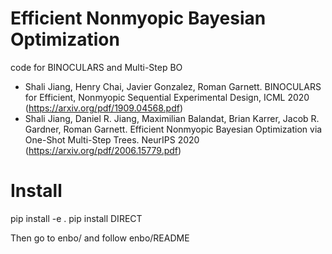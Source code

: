 # Efficient Nonmyopic Bayesian Optimization
code for BINOCULARS and Multi-Step BO
* Shali Jiang, Henry Chai, Javier Gonzalez, Roman Garnett. BINOCULARS for Efficient, Nonmyopic Sequential Experimental Design, ICML 2020 (https://arxiv.org/pdf/1909.04568.pdf)
* Shali Jiang, Daniel R. Jiang, Maximilian Balandat, Brian Karrer, Jacob R. Gardner, Roman Garnett. Efficient Nonmyopic Bayesian Optimization via One-Shot Multi-Step Trees. NeurIPS 2020 (https://arxiv.org/pdf/2006.15779.pdf)

# Install
pip install -e .
pip install DIRECT

Then go to enbo/ and follow enbo/README

